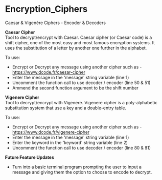 # Encryption_Ciphers
Caesar &amp; Vigenère Ciphers - Encoder &amp; Decoders

<b>Caesar Cipher</b><br>
Tool to decrypt/encrypt with Caesar. Caesar cipher (or Caesar code) is a shift cipher, one of the most easy and most famous encryption systems. It uses the substitution of a letter by another one further in the alphabet. 

To use: 
- Encrypt or Decrypt any message using another cipher such as - https://www.dcode.fr/caesar-cipher
- Enter the message in the 'message' string variable (line 1) 
- Uncomment the function call to use decoder / encoder (line 50 & 51)
- Ammend the second function argument to be the shift number

<b>Vigenere Cipher</b><br>
Tool to decrypt/encrypt with Vigenere. Vigenere cipher is a poly-alphabetic substitution system that use a key and a double-entry table. 

To use: 
- Encrypt or Decrypt any message using another cipher such as - https://www.dcode.fr/vigenere-cipher
- Enter the message in the 'message' string variable (line 1) 
- Enter the keyword in the 'keyword' string variable (line 2)
- Uncomment the function call to use decoder / encoder (line 80 & 81)


<b>Future Feature Updates</b>
- Turn into a basic terminal program prompting the user to input a message and giving them the option to choose to encode to decrypt. 
